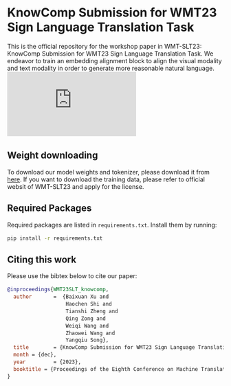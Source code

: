 # KnowComp Submission for WMT23 Sign Language Translation Task
This is the official repository for the workshop paper in WMT-SLT23: KnowComp Submission for WMT23 Sign Language Translation Task. We endeavor to train an embedding alignment block to align the visual modality and text modality in order to generate more reasonable natural language.
![Model demonstration](https://github.com/HKUST-KnowComp/SLT/blob/main/model_figure.pdf)
## Weight downloading
To download our model weights and tokenizer, please download it from [here](https://hkustconnect-my.sharepoint.com/:f:/g/personal/bxuan_connect_ust_hk/EkcGHlIfS5hLvkIW1JgA_QsB542tOQxIHVppw_tXamN4IA?e=3ohsw6). If you want to download the training data, please refer to official websit of WMT-SLT23 and apply for the license.

## Required Packages
Required packages are listed in `requirements.txt`. Install them by running:

```bash
pip install -r requirements.txt
```

## Citing this work
Please use the bibtex below to cite our paper:
```bibtex
@inproceedings{WMT23SLT_knowcomp,
  author       =  {Baixuan Xu and
                   Haochen Shi and
                   Tianshi Zheng and
                   Qing Zong and
                   Weiqi Wang and
                   Zhaowei Wang and
                   Yangqiu Song},
  title        = {KnowComp Submission for WMT23 Sign Language Translation Task},
  month = {dec},
  year         = {2023},
  booktitle = {Proceedings of the Eighth Conference on Machine Translation, WMT 2023}
}
```